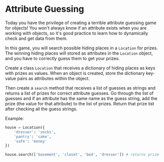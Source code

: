 # Attribute Guessing

Today you have the privilege of creating a terrible attribute guessing game for objects! You won't always know if an attribute exists when you are working with objects, so it's good practice to learn how to dynamically check and get data from them. 

In this game, you will search possible hiding places in a `Location` for prizes. The winning hiding places will stored as attributes in the `Location` object, and you have to correctly guess them to get your prizes.

Create a class `Location` that receives a dictionary of hiding places as keys with prizes as values. When an object is created, store the dictionary key-value pairs as attributes within the object.

Then create a `search` method that receives a list of guesses as strings and returns a list of prizes for correct attribute guesses. Go through the list of guesses and if an attribute has the same name as the guess string, add the prize (the value for that attribute) to the list of prizes. Return that prize list after checking all the guess strings.


Example:

```python
house = Location({
    'dresser': 'socks',
    'pantry': 'cake',
    'safe': 'money'
})

house.search(['basement', 'closet', 'bed', 'dresser']) # returns prize list ['socks'] 
```

